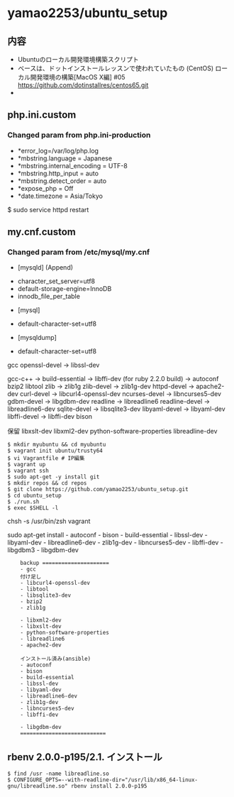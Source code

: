 # yamao2253/ubuntu_setup

## 内容
* Ubuntuのローカル開発環境構築スクリプト
* ベースは、ドットインストールレッスンで使われていたもの (CentOS)
  ローカル開発環境の構築[MacOS X編] #05  
  https://github.com/dotinstallres/centos65.git
* 

## php.ini.custom
### Changed param from php.ini-production
* *error_log=/var/log/php.log
* *mbstring.language = Japanese
* *mbstring.internal_encoding = UTF-8
* *mbstring.http_input = auto
* *mbstring.detect_order = auto
* *expose_php = Off
* *date.timezone = Asia/Tokyo

$ sudo service httpd restart

## my.cnf.custom
### Changed param from /etc/mysql/my.cnf

* [mysqld] (Append)
- character_set_server=utf8
- default-storage-engine=InnoDB
- innodb_file_per_table

* [mysql]
- default-character-set=utf8

* [mysqldump]
- default-character-set=utf8

gcc
openssl-devel   → libssl-dev

gcc-c++         → build-essential
                → libffi-dev  (for ruby 2.2.0 build)
                → autoconf
bzip2
libtool
zlib            → zlib1g
zlib-devel      → zlib1g-dev
httpd-devel     → apache2-dev
curl-devel      → libcurl4-openssl-dev
ncurses-devel   → libncurses5-dev
gdbm-devel      → libgdbm-dev
readline        → libreadline6
readline-devel  → libreadline6-dev
sqlite-devel    → libsqlite3-dev
libyaml-devel   → libyaml-dev
libffi-devel    → libffi-dev
bison

保留
libxslt-dev
libxml2-dev
python-software-properties
libreadline-dev

    $ mkdir myubuntu && cd myubuntu
    $ vagrant init ubuntu/trusty64
    $ vi Vagrantfile # IP編集
    $ vagrant up
    $ vagrant ssh
    $ sudo apt-get -y install git
    $ mkdir repos && cd repos
    $ git clone https://github.com/yamao2253/ubuntu_setup.git
    $ cd ubuntu_setup
    $ ./run.sh
    $ exec $SHELL -l

chsh -s /usr/bin/zsh vagrant

sudo apt-get install 
        - autoconf 
        - bison 
        - build-essential 
        - libssl-dev 
        - libyaml-dev 
        - libreadline6-dev 
        - zlib1g-dev 
        - libncurses5-dev 
        - libffi-dev 
        - libgdbm3 
        - libgdbm-dev
       
        backup =====================
        - gcc
        付け足し
        - libcurl4-openssl-dev
        - libtool
        - libsqlite3-dev
        - bzip2
        - zlib1g

        - libxml2-dev
        - libxslt-dev
        - python-software-properties
        - libreadline6
        - apache2-dev

        インストール済み(ansible)
        - autoconf
        - bison
        - build-essential
        - libssl-dev
        - libyaml-dev
        - libreadline6-dev
        - zlib1g-dev
        - libncurses5-dev
        - libffi-dev

        - libgdbm-dev
        ===========================

## rbenv 2.0.0-p195/2.1. インストール
    $ find /usr -name libreadline.so
    $ CONFIGURE_OPTS=--with-readline-dir="/usr/lib/x86_64-linux-gnu/libreadline.so" rbenv install 2.0.0-p195
